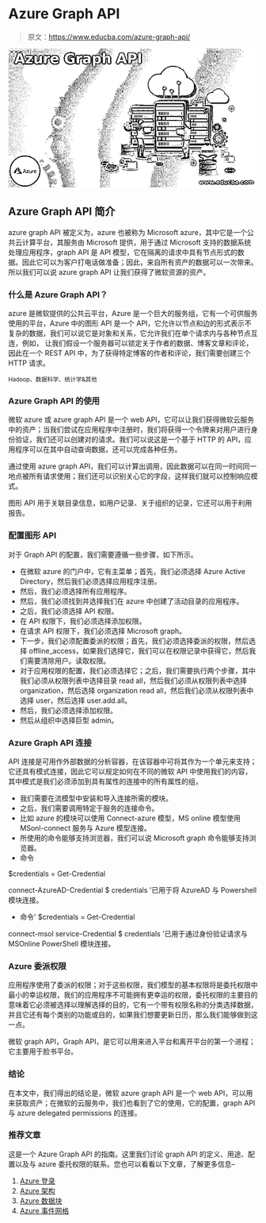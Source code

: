 # Azure Graph API

> 原文：<https://www.educba.com/azure-graph-api/>

![Azure Graph API](img/4cbe27cb1ad453b756d2608ec6565a2c.png)



## Azure Graph API 简介

azure graph API 被定义为，azure 也被称为 Microsoft azure，其中它是一个公共云计算平台，其服务由 Microsoft 提供，用于通过 Microsoft 支持的数据系统处理应用程序，graph API 是 API 模型，它在隔离的请求中具有节点形式的数据。因此它可以为客户打电话做准备；因此，来自所有资产的数据可以一次带来。所以我们可以说 azure graph API 让我们获得了微软资源的资产。

### 什么是 Azure Graph API？

azure 是微软提供的公共云平台，Azure 是一个巨大的服务组，它有一个可供服务使用的平台，Azure 中的图形 API 是一个 API，它允许以节点和边的形式表示不复杂的数据，我们可以说它是对象和关系，它允许我们在单个请求内与各种节点互连，例如， 让我们假设一个服务器可以锁定关于作者的数据、博客文章和评论，因此在一个 REST API 中，为了获得特定博客的作者和评论，我们需要创建三个 HTTP 请求。

<small>Hadoop、数据科学、统计学&其他</small>

### Azure Graph API 的使用

微软 azure 或 azure graph API 是一个 web API，它可以让我们获得微软云服务中的资产；当我们尝试在应用程序中注册时，我们将获得一个令牌来对用户进行身份验证，我们还可以创建对的请求。我们可以说这是一个基于 HTTP 的 API，应用程序可以在其中自动查询数据，还可以完成各种任务。

通过使用 azure graph API，我们可以计算出调用，因此数据可以在同一时间同一地点被所有请求使用；我们还可以识别关心它的字段，这样我们就可以控制响应模式。

图形 API 用于关联目录信息，如用户记录、关于组织的记录，它还可以用于利用报告。

### 配置图形 API

对于 Graph API 的配置，我们需要遵循一些步骤，如下所示。

*   在微软 azure 的门户中，它有主菜单；首先，我们必须选择 Azure Active Directory，然后我们必须选择应用程序注册。
*   然后，我们必须选择所有应用程序。
*   然后，我们必须找到并选择我们在 azure 中创建了活动目录的应用程序。
*   之后，我们必须选择 API 权限。
*   在 API 权限下，我们必须选择添加权限。
*   在请求 API 权限下，我们必须选择 Microsoft graph。
*   下一步，我们必须配置委派的权限；首先，我们必须选择委派的权限，然后选择 offline_access，如果我们选择它，我们可以在权限记录中获得它，然后我们需要清除用户。读取权限。
*   对于应用权限的配置，我们必须选择它；之后，我们需要执行两个步骤，其中我们必须从权限列表中选择目录 read all，然后我们必须从权限列表中选择 organization，然后选择 organization read all，然后我们必须从权限列表中选择 user，然后选择 user.add.all。
*   然后，我们必须选择添加权限。
*   然后从组织中选择巨型 admin。

### Azure Graph API 连接

API 连接是可用作外部数据的分析容器，在该容器中可将其作为一个单元来支持；它还具有模式连接，因此它可以规定如何在不同的微软 API 中使用我们的内容，其中模式是我们必须添加到具有属性的连接中的所有属性的组，

*   我们需要在流模型中安装和导入连接所需的模块。
*   之后，我们需要调用特定于服务的连接命令。
*   比如 azure 的模块可以使用 Connect-azure 模型，MS online 模型使用 MSonl-connect 服务与 Azure 模型连接。
*   所使用的命令能够支持浏览器，我们可以说 Microsoft graph 命令能够支持浏览器。
*   命令

$credentials = Get-Credential

connect-AzureAD-Credential $ credentials '已用于将 AzureAD 与 Powershell 模块连接。

*   命令' $credentials = Get-Credential

connect-msol service-Credential $ credentials '已用于通过身份验证请求与 MSOnline PowerShell 模块连接。

### Azure 委派权限

应用程序使用了委派的权限；对于这些权限，我们模型的基本权限将是委托权限中最小的幸运权限，我们的应用程序不可能拥有更幸运的权限，委托权限的主要目的意味着它必须被选择以理解选择的目的，它有一个带有权限名称的分类选择数据，并且它还有每个类别的功能或目的，如果我们想要更新日历，那么我们能够做到这一点。

微软 graph API，Graph API，是它可以用来进入平台和离开平台的第一个进程；它主要用于脸书平台。

### 结论

在本文中，我们得出的结论是，微软 azure graph API 是一个 web API，可以用来获取资产；在微软的云服务中，我们也看到了它的使用，它的配置，graph API 与 azure delegated permissions 的连接。

### 推荐文章

这是一个 Azure Graph API 的指南。这里我们讨论 graph API 的定义、用途、配置以及与 azure 委托权限的联系。您也可以看看以下文章，了解更多信息–

1.  [Azure 登录](https://www.educba.com/azure-login/)
2.  [Azure 架构](https://www.educba.com/azure-architecture/)
3.  [Azure 数据块](https://www.educba.com/azure-databricks/)
4.  [Azure 事件网格](https://www.educba.com/azure-event-grid/)





